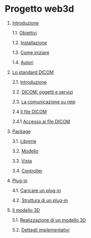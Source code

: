 Progetto web3d
==============
1. [Introduzione](https://github.com/cvdlab-bio/web3d/blob/master/docs/intro.md "Introduzione")

	1.1. [Obiettivi](https://github.com/cvdlab-bio/web3d/blob/master/docs/intro.md#obiettivi "Obiettivi")

	1.2. [Installazione](https://github.com/cvdlab-bio/web3d/blob/master/docs/intro.md#installazione "Install")

	1.3. [Come iniziare](https://github.com/cvdlab-bio/web3d/blob/master/docs/intro.md#come-iniziare "Iniziare")

	1.4. [Autori](https://github.com/cvdlab-bio/web3d/blob/master/docs/intro.md#autori "Autori")

2. [Lo standard DICOM](https://github.com/cvdlab-bio/web3d/blob/master/docs/dicom.md#lo-standard-dicom "DICOM")

	2.1. [Introduzione](https://github.com/cvdlab-bio/web3d/blob/master/docs/dicom.md#introduzione "Introduzione")

	2.2. [DICOM: oggetti e servizi](https://github.com/cvdlab-bio/web3d/blob/master/docs/dicom.md#dicom-oggetti-e-servizi "Oggetti e servizi")

	2.3. [La comunicazione su rete](https://github.com/cvdlab-bio/web3d/blob/master/docs/dicom.md#la-comunicazione-su-rete "La comunicazione su rete")
	
	2.4 [Il file DICOM](https://github.com/cvdlab-bio/web3d/blob/master/docs/dicom.md#il-file-dicom "Il file DICOM")
	
	2.4.1 [Accesso ai file DICOM](https://github.com/cvdlab-bio/web3d/blob/master/docs/dicom.md#accesso-ai-file-dicom "Accesso al file DICOM")

3. [Package](https://github.com/cvdlab-bio/web3d/blob/master/docs/package.md "Package")

	3.1. [Librerie](https://github.com/cvdlab-bio/web3d/blob/master/docs/package.md#librerie "Librerie")

	3.2. [Modello](https://github.com/cvdlab-bio/web3d/blob/master/docs/package.md#modello "Modello")

	3.3. [Vista](https://github.com/cvdlab-bio/web3d/blob/master/docs/package.md#vista "Vista")

	3.4. [Controller](https://github.com/cvdlab-bio/web3d/blob/master/docs/package.md#controller "Controller")

    
4. [Plug-in](https://github.com/cvdlab-bio/web3d/blob/master/docs/plugin.md "Plugin")

	4.1. [Caricare un plug-in](https://github.com/cvdlab-bio/web3d/blob/master/docs/plugin.md#caricare-un-plug-in "Caricare plugin")

	4.2. [Struttura di un plug-in](https://github.com/cvdlab-bio/web3d/blob/master/docs/plugin.md#struttura-di-un-plug-in "Struttura plugin")

5. [Il modello 3D](https://github.com/cvdlab-bio/web3d/blob/master/docs/3d.md "3d")

    5.1. [Realizzazione di un modello 3D](https://github.com/cvdlab-bio/web3d/blob/master/docs/3d.md#realizzazione-di-un-modello-3d "realizzazione modello")

    5.2. [Dettagli implementativi](https://github.com/cvdlab-bio/web3d/blob/master/docs/3d.md#dettagli-implementativi "dettagli 3d")